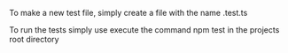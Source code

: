 To make a new test file, simply create a file with the name 
<file you want to test>.test.ts

To run the tests simply use execute the command npm test in the projects root directory